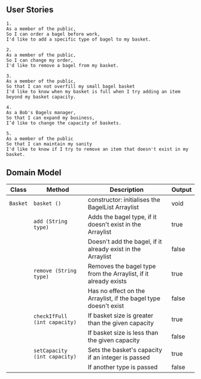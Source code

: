 ## User Stories

```
1.
As a member of the public,
So I can order a bagel before work,
I'd like to add a specific type of bagel to my basket.
```

```
2.
As a member of the public,
So I can change my order,
I'd like to remove a bagel from my basket.
```

```
3.
As a member of the public,
So that I can not overfill my small bagel basket
I'd like to know when my basket is full when I try adding an item beyond my basket capacity.
```

```
4.
As a Bob's Bagels manager,
So that I can expand my business,
I’d like to change the capacity of baskets.
```

```
5.
As a member of the public
So that I can maintain my sanity
I'd like to know if I try to remove an item that doesn't exist in my basket.
```

## Domain Model

| Class    | Method                       | Description                                                     | Output   |
|----------|------------------------------|-----------------------------------------------------------------|----------|
| `Basket` | `basket ()  `                | constructor: initialises the BagelList Arraylist                | void     |
|          | `add (String type)`          | Adds the bagel type, if it doesn't exist in the Arraylist       | true     |
|          |                              | Doesn't add the bagel, if it already exist in the Arraylist     | false    |
|          | `remove (String type)`       | Removes the bagel type from the Arraylist, if it already exists | true     |
|          |                              | Has no effect on the Arraylist, if the bagel type doesn't exist | false    |
|          | `checkIfFull (int capacity)` | If basket size is greater than the given capacity               | true     |
|          |                              | If basket size is less than the given capacity                  | false    |
|          | `setCapacity (int capacity)` | Sets the basket's capacity if an integer is passed              | true     |
|          |                              | If another type is passed                                       | false    |
